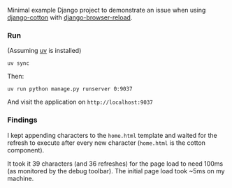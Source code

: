 
Minimal example Django project to demonstrate an issue when using [django-cotton](https://github.com/wrabit/django-cotton)
with [django-browser-reload](https://github.com/adamchainz/django-browser-reload/).

### Run

(Assuming [uv](https://github.com/astral-sh/uv) is installed)

`uv sync`

Then:

`uv run python manage.py runserver 0:9037`

And visit the application on `http://localhost:9037`

### Findings

I kept appending characters to the `home.html` template and waited for the refresh to
execute after every new character (`home.html` is the cotton component).

It took it 39 characters (and 36 refreshes) for the page load to need 100ms (as monitored by the debug toolbar).
The initial page load took ~5ms on my machine.
